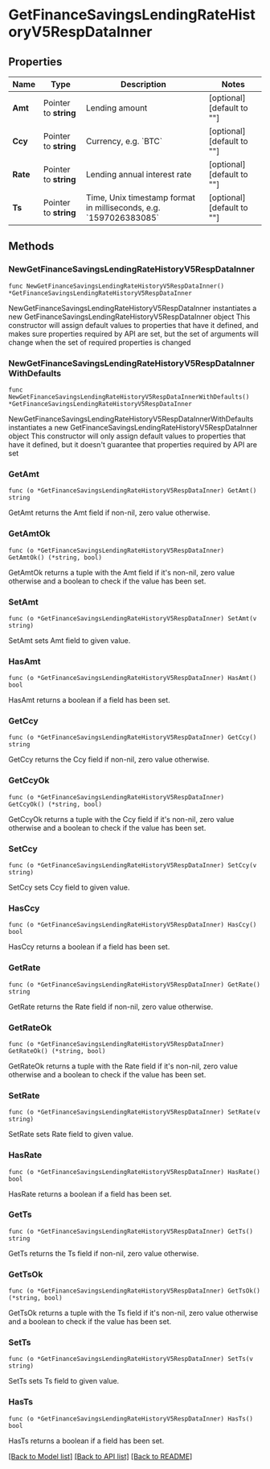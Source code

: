 # GetFinanceSavingsLendingRateHistoryV5RespDataInner

## Properties

Name | Type | Description | Notes
------------ | ------------- | ------------- | -------------
**Amt** | Pointer to **string** | Lending amount | [optional] [default to ""]
**Ccy** | Pointer to **string** | Currency, e.g. &#x60;BTC&#x60; | [optional] [default to ""]
**Rate** | Pointer to **string** | Lending annual interest rate | [optional] [default to ""]
**Ts** | Pointer to **string** | Time, Unix timestamp format in milliseconds, e.g. &#x60;1597026383085&#x60; | [optional] [default to ""]

## Methods

### NewGetFinanceSavingsLendingRateHistoryV5RespDataInner

`func NewGetFinanceSavingsLendingRateHistoryV5RespDataInner() *GetFinanceSavingsLendingRateHistoryV5RespDataInner`

NewGetFinanceSavingsLendingRateHistoryV5RespDataInner instantiates a new GetFinanceSavingsLendingRateHistoryV5RespDataInner object
This constructor will assign default values to properties that have it defined,
and makes sure properties required by API are set, but the set of arguments
will change when the set of required properties is changed

### NewGetFinanceSavingsLendingRateHistoryV5RespDataInnerWithDefaults

`func NewGetFinanceSavingsLendingRateHistoryV5RespDataInnerWithDefaults() *GetFinanceSavingsLendingRateHistoryV5RespDataInner`

NewGetFinanceSavingsLendingRateHistoryV5RespDataInnerWithDefaults instantiates a new GetFinanceSavingsLendingRateHistoryV5RespDataInner object
This constructor will only assign default values to properties that have it defined,
but it doesn't guarantee that properties required by API are set

### GetAmt

`func (o *GetFinanceSavingsLendingRateHistoryV5RespDataInner) GetAmt() string`

GetAmt returns the Amt field if non-nil, zero value otherwise.

### GetAmtOk

`func (o *GetFinanceSavingsLendingRateHistoryV5RespDataInner) GetAmtOk() (*string, bool)`

GetAmtOk returns a tuple with the Amt field if it's non-nil, zero value otherwise
and a boolean to check if the value has been set.

### SetAmt

`func (o *GetFinanceSavingsLendingRateHistoryV5RespDataInner) SetAmt(v string)`

SetAmt sets Amt field to given value.

### HasAmt

`func (o *GetFinanceSavingsLendingRateHistoryV5RespDataInner) HasAmt() bool`

HasAmt returns a boolean if a field has been set.

### GetCcy

`func (o *GetFinanceSavingsLendingRateHistoryV5RespDataInner) GetCcy() string`

GetCcy returns the Ccy field if non-nil, zero value otherwise.

### GetCcyOk

`func (o *GetFinanceSavingsLendingRateHistoryV5RespDataInner) GetCcyOk() (*string, bool)`

GetCcyOk returns a tuple with the Ccy field if it's non-nil, zero value otherwise
and a boolean to check if the value has been set.

### SetCcy

`func (o *GetFinanceSavingsLendingRateHistoryV5RespDataInner) SetCcy(v string)`

SetCcy sets Ccy field to given value.

### HasCcy

`func (o *GetFinanceSavingsLendingRateHistoryV5RespDataInner) HasCcy() bool`

HasCcy returns a boolean if a field has been set.

### GetRate

`func (o *GetFinanceSavingsLendingRateHistoryV5RespDataInner) GetRate() string`

GetRate returns the Rate field if non-nil, zero value otherwise.

### GetRateOk

`func (o *GetFinanceSavingsLendingRateHistoryV5RespDataInner) GetRateOk() (*string, bool)`

GetRateOk returns a tuple with the Rate field if it's non-nil, zero value otherwise
and a boolean to check if the value has been set.

### SetRate

`func (o *GetFinanceSavingsLendingRateHistoryV5RespDataInner) SetRate(v string)`

SetRate sets Rate field to given value.

### HasRate

`func (o *GetFinanceSavingsLendingRateHistoryV5RespDataInner) HasRate() bool`

HasRate returns a boolean if a field has been set.

### GetTs

`func (o *GetFinanceSavingsLendingRateHistoryV5RespDataInner) GetTs() string`

GetTs returns the Ts field if non-nil, zero value otherwise.

### GetTsOk

`func (o *GetFinanceSavingsLendingRateHistoryV5RespDataInner) GetTsOk() (*string, bool)`

GetTsOk returns a tuple with the Ts field if it's non-nil, zero value otherwise
and a boolean to check if the value has been set.

### SetTs

`func (o *GetFinanceSavingsLendingRateHistoryV5RespDataInner) SetTs(v string)`

SetTs sets Ts field to given value.

### HasTs

`func (o *GetFinanceSavingsLendingRateHistoryV5RespDataInner) HasTs() bool`

HasTs returns a boolean if a field has been set.


[[Back to Model list]](../README.md#documentation-for-models) [[Back to API list]](../README.md#documentation-for-api-endpoints) [[Back to README]](../README.md)



